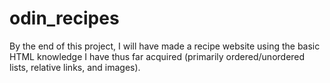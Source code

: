# odin_recipes

By the end of this project, I will have made a recipe website using the basic HTML knowledge I have thus far acquired (primarily ordered/unordered lists, relative links, and images).